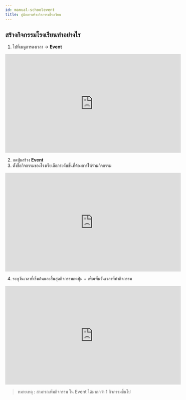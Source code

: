 ```yaml
---
id: manual-schoolevent
title: คู่มือการสร้างกิจกรรมโรงเรียน
---
```


## สร้างกิจกรรมโรงเรียนทำอย่างไร



1. ไปที่เมนูการลงเวลา -> **Event**
<!-- blank line -->
<iframe width="560" height="315" src="https://www.youtube.com/embed/ITvhMm4O8WM?rel=0&amp;controls=0&amp;showinfo=0" frameborder="0" allow="autoplay; encrypted-media" allowfullscreen></iframe>
<!-- blank line -->

2. กดปุ่มสร้าง **Event**
3. ตั้งชื่อกิจกรรมของโรงเรียเลือกระดับชั้นที่ต้องการให้ร่วมกิจกรรม

<!-- blank line -->
<iframe width="560" height="315" src="https://www.youtube.com/embed/hOYGX-D-_0U?rel=0&amp;controls=0&amp;showinfo=0" frameborder="0" allow="autoplay; encrypted-media" allowfullscreen></iframe>
<!-- blank line -->


4. ระบุวันเวลาที่เริ่มต้นและสิ้นสุดกิจกรรมกดปุ่ม + เพื่อเพิ่มวันเวลาที่ทำกิจกรรม

<!-- blank line -->
<iframe width="560" height="315" src="https://www.youtube.com/embed/2X-fQnPAeP8?rel=0&amp;controls=0&amp;showinfo=0" frameborder="0" allow="autoplay; encrypted-media" allowfullscreen></iframe>
<!-- blank line -->

> หมายเหตุ : สามารถเพิ่มกิจกรรม ใน Event  ได้มากกว่า 1 กิจกรรมขึ้นไป



